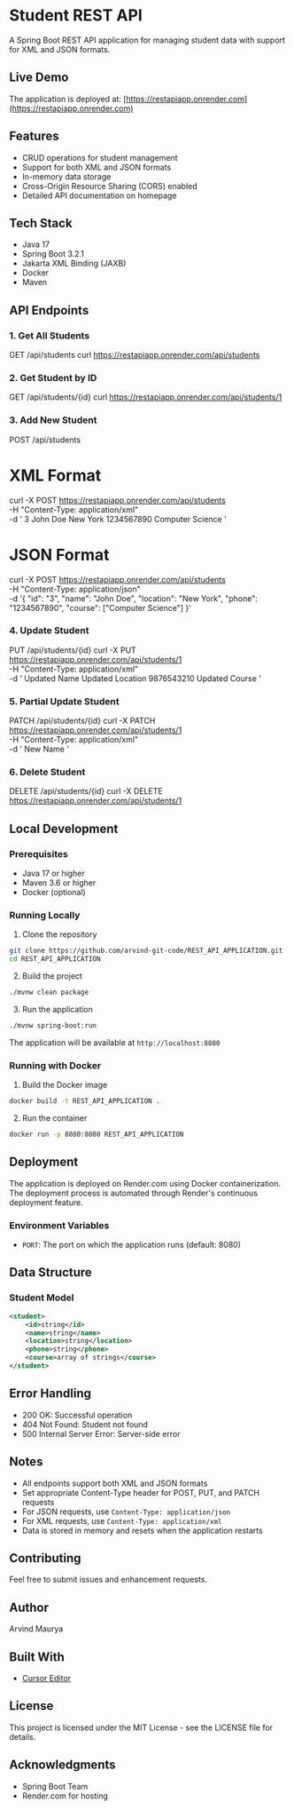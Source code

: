 # Student REST API

A Spring Boot REST API application for managing student data with support for XML and JSON formats.

## Live Demo
The application is deployed at: [https://restapiapp.onrender.com](https://restapiapp.onrender.com)

## Features
- CRUD operations for student management
- Support for both XML and JSON formats
- In-memory data storage
- Cross-Origin Resource Sharing (CORS) enabled
- Detailed API documentation on homepage

## Tech Stack
- Java 17
- Spring Boot 3.2.1
- Jakarta XML Binding (JAXB)
- Docker
- Maven

## API Endpoints

### 1. Get All Students 
GET /api/students
curl https://restapiapp.onrender.com/api/students

### 2. Get Student by ID
GET /api/students/{id}
curl https://restapiapp.onrender.com/api/students/1

### 3. Add New Student
POST /api/students
# XML Format
curl -X POST https://restapiapp.onrender.com/api/students \
     -H "Content-Type: application/xml" \
     -d '<student>
            <id>3</id>
            <name>John Doe</name>
            <location>New York</location>
            <phone>1234567890</phone>
            <course>Computer Science</course>
        </student>'

# JSON Format
curl -X POST https://restapiapp.onrender.com/api/students \
     -H "Content-Type: application/json" \
     -d '{
            "id": "3",
            "name": "John Doe",
            "location": "New York",
            "phone": "1234567890",
            "course": ["Computer Science"]
        }'

### 4. Update Student
PUT /api/students/{id}
curl -X PUT https://restapiapp.onrender.com/api/students/1 \
     -H "Content-Type: application/xml" \
     -d '<student>
            <name>Updated Name</name>
            <location>Updated Location</location>
            <phone>9876543210</phone>
            <course>Updated Course</course>
        </student>'

### 5. Partial Update Student
PATCH /api/students/{id}
curl -X PATCH https://restapiapp.onrender.com/api/students/1 \
     -H "Content-Type: application/xml" \
     -d '<student>
            <name>New Name</name>
        </student>'

### 6. Delete Student
DELETE /api/students/{id}
curl -X DELETE https://restapiapp.onrender.com/api/students/1

## Local Development

### Prerequisites
- Java 17 or higher
- Maven 3.6 or higher
- Docker (optional)

### Running Locally

1. Clone the repository
```bash
git clone https://github.com/arvind-git-code/REST_API_APPLICATION.git
cd REST_API_APPLICATION
```

2. Build the project
```bash
./mvnw clean package
```

3. Run the application
```bash
./mvnw spring-boot:run
```

The application will be available at `http://localhost:8080`

### Running with Docker

1. Build the Docker image
```bash
docker build -t REST_API_APPLICATION .
```

2. Run the container
```bash
docker run -p 8080:8080 REST_API_APPLICATION
```

## Deployment

The application is deployed on Render.com using Docker containerization. The deployment process is automated through Render's continuous deployment feature.

### Environment Variables
- `PORT`: The port on which the application runs (default: 8080)

## Data Structure

### Student Model
```xml
<student>
    <id>string</id>
    <name>string</name>
    <location>string</location>
    <phone>string</phone>
    <course>array of strings</course>
</student>
```

## Error Handling
- 200 OK: Successful operation
- 404 Not Found: Student not found
- 500 Internal Server Error: Server-side error

## Notes
- All endpoints support both XML and JSON formats
- Set appropriate Content-Type header for POST, PUT, and PATCH requests
- For JSON requests, use `Content-Type: application/json`
- For XML requests, use `Content-Type: application/xml`
- Data is stored in memory and resets when the application restarts

## Contributing
Feel free to submit issues and enhancement requests.

## Author
Arvind Maurya

## Built With
- [Cursor Editor](https://cursor.sh/)

## License
This project is licensed under the MIT License - see the LICENSE file for details.

## Acknowledgments
- Spring Boot Team
- Render.com for hosting